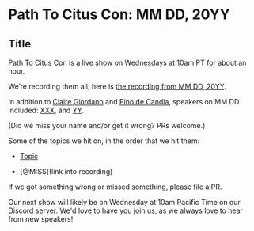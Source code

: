 # Path To Citus Con: MM DD, 20YY 


## Title 


Path To Citus Con is a live show on Wednesdays at 10am PT for about an hour.  

We’re recording them all; here is [the recording from MM DD, 20YY](). 


In addition to [Claire Giordano](https://mastodon.social/@@clairegiordano) and [Pino de Candia](https://www.linkedin.com/in/pinodecandia/), speakers on MM DD included: 
[XXX](), and [YY](). 

(Did we miss your name and/or get it wrong? PRs welcome.) 


Some of the topics we hit on, in the order that we hit them: 

- [Topic](link) 

- [@M:SS](link into recording) 
  

If we got something wrong or missed something, please file a PR. 

Our next show will likely be on Wednesday at 10am Pacific Time on our Discord server. 
We'd love to have you join us, as we always love to hear from new speakers! 

 
